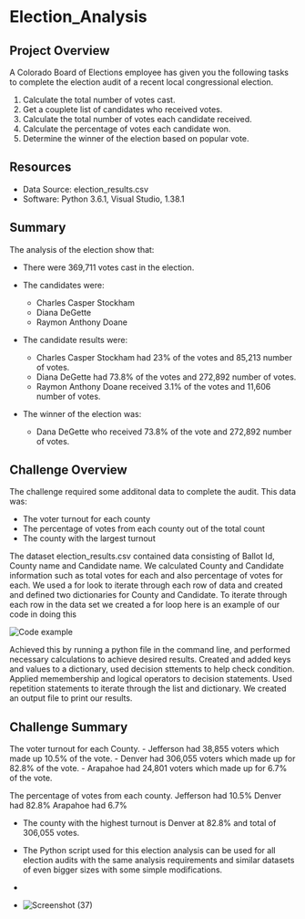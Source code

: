 # Election_Analysis

## Project Overview
A Colorado Board of Elections employee has given you the following tasks to complete the election audit of a recent local congressional election. 

1.  Calculate the total number of votes cast.
2.  Get a couplete list of candidates who received votes.
3.  Calculate the total number of votes each candidate received.
4.  Calculate the percentage of votes each candidate won. 
5.  Determine the winner of the election based on popular vote. 

## Resources
- Data Source: election_results.csv
- Software:  Python 3.6.1, Visual Studio, 1.38.1

## Summary 
The analysis of the election show that:  
- There were 369,711 votes cast in the election.

- The candidates were:
    - Charles Casper Stockham
    - Diana DeGette
    - Raymon Anthony Doane

- The candidate results were: 

    - Charles Casper Stockham had 23% of the votes and 85,213 number of votes.
    - Diana DeGette had 73.8% of the votes and 272,892 number of votes.
    - Raymon Anthony Doane received 3.1% of the votes and 11,606 number of votes.

- The winner of the election was: 
    - Dana DeGette who received 73.8% of the vote and 272,892 number of votes.

## Challenge Overview
The challenge required some additonal data to complete the audit. This data was:
   - The voter turnout for each county
   - The percentage of votes from each county out of the total count
   - The county with the largest turnout

The dataset election_results.csv contained data consisting of Ballot Id, County name and Candidate name. 
We calculated County and Candidate information such as total votes for each and also percentage of votes for each. We used a for look to iterate through each row of data and created and defined two dictionaries for County and Candidate. To iterate through each row in the data set we created a for loop here is an example of our code in doing this

![Code example](https://user-images.githubusercontent.com/94208810/143664595-91a87539-8d75-42fd-9c12-489bf1920e50.png)


Achieved this by running a python file in the command line, and performed necessary calculations to achieve desired results.          Created and added keys and values to a dictionary, used decision sttements to help check condition. Applied memembership and logical operators to decision statements. Used repetition statements to iterate through the list and dictionary. We created an output file to print our results.

## Challenge Summary
The voter turnout for each County. 
    - Jefferson had 38,855 voters which made up 10.5% of the vote.
    - Denver had 306,055 voters which made up for 82.8% of the vote.
    - Arapahoe had 24,801 voters which made up for 6.7% of the vote.

The percentage of votes from each county.
    Jefferson had 10.5% 
    Denver had 82.8%
    Arapahoe had 6.7%

- The county with the highest turnout is Denver at 82.8% and total of 306,055 votes.

- The Python script used for this election analysis can be used for all election audits with the same analysis requirements and similar datasets of even bigger sizes with some simple modifications. 
- 
- ![Screenshot (37)](https://user-images.githubusercontent.com/94208810/143662723-c9106ac9-476f-4f12-8fed-81ca0d6a6510.png)
